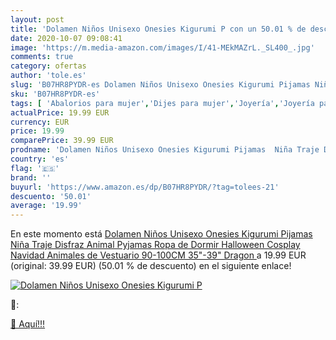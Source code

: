 ```yaml
---
layout: post
title: 'Dolamen Niños Unisexo Onesies Kigurumi P con un 50.01 % de descuento'
date: 2020-10-07 09:08:41
image: 'https://m.media-amazon.com/images/I/41-MEkMAZrL._SL400_.jpg'
comments: true
category: ofertas
author: 'tole.es'
slug: 'B07HR8PYDR-es Dolamen Niños Unisexo Onesies Kigurumi Pijamas Niña Traje...'
sku: 'B07HR8PYDR-es'
tags: [ 'Abalorios para mujer','Dijes para mujer','Joyería','Joyería para mujer','navidad', ]
actualPrice: 19.99 EUR
currency: EUR
price: 19.99
comparePrice: 39.99 EUR
prodname: 'Dolamen Niños Unisexo Onesies Kigurumi Pijamas  Niña Traje Disfraz Animal Pyjamas  Ropa de Dormir Halloween Cosplay Navidad Animales de Vestuario  90-100CM  35"-39"   Dragon '
country: 'es'
flag: '🇪🇸'
brand: ''
buyurl: 'https://www.amazon.es/dp/B07HR8PYDR/?tag=tolees-21'
descuento: '50.01'
average: '19.99'
---
```


En este momento está [Dolamen Niños Unisexo Onesies Kigurumi Pijamas  Niña Traje Disfraz Animal Pyjamas  Ropa de Dormir Halloween Cosplay Navidad Animales de Vestuario  90-100CM  35"-39"   Dragon ](https://www.amazon.es/dp/B07HR8PYDR/?tag=tolees-21) a 19.99 EUR (original: 39.99 EUR) (50.01 %  de descuento) en el siguiente enlace!

[![Dolamen Niños Unisexo Onesies Kigurumi P](https://m.media-amazon.com/images/I/41-MEkMAZrL._SL400_.jpg)](https://www.amazon.es/dp/B07HR8PYDR/?tag=tolees-21)

🔎:


[🛒 Aquí!!!](https://www.amazon.es/dp/B07HR8PYDR/?tag=tolees-21)
